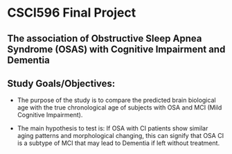 # CSCI596 Final Project

## The association of Obstructive Sleep Apnea Syndrome (OSAS) with Cognitive Impairment and Dementia

## Study Goals/Objectives:

+ The purpose of the study is to compare the predicted brain biological age with the true chronological age of subjects with OSA and MCI (Mild Cognitive Impairment). 

+ The main hypothesis to test is: If OSA with CI patients show similar aging patterns and morphological changing, this can signify that OSA CI is a subtype of MCI that may lead to Dementia if left without treatment.
